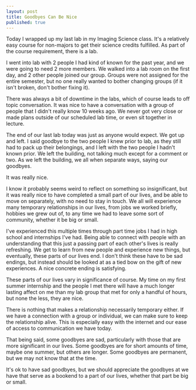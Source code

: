 ```yaml
---
layout: post
title: Goodbyes Can Be Nice
published: true
---
```


Today I wrapped up my last lab in my Imaging Science class. It's a relatively
easy course for non-majors to get their science credits fulfilled. As part of the
course requirement, there is a lab.

I went into lab with 2 people I had kind of known for the past year, and we were
going to need 2 more members. We walked into a lab room on the first day, and 2
other people joined our group. Groups were not assigned for the entire semester,
but no one really wanted to bother changing groups (if it isn't broken, don't bother
fixing it).

There was always a bit of downtime in the labs, which of course leads to off
topic conversation. It was nice to have a conversation with a group of people that
I didn't really know 10 weeks ago. We never got very close or made plans outside
of our scheduled lab time, or even sit together in lecture.

The end of our last lab today was just as anyone would expect. We got up and left.
I said goodbye to the two people I knew prior to lab, as they still had to pack
up their belongings, and I left with the two people I hadn't known prior. We left
the building, not talking much except for a comment or two. As we left the building,
we all when separate ways, saying our goodbyes.

It was really nice.

I know it probably seems weird to reflect on something so insignificant, but it
was really nice to have completed a small part of our lives, and be able to move
on separately, with no need to stay in touch. We all will experience many temporary
relationships in our lives, from jobs we worked briefly, hobbies we grew out of,
to any time we had to leave some sort of community, whether it be big or small.

I've experienced this multiple times through part time jobs I had in high school
and internships I've had. Being able to connect with people with an understanding
that this just a passing part of each other's lives is really refreshing. We get
to learn from new people and experience new things, but eventually, these parts
of our lives end. I don't think these have to be sad endings, but instead should
be looked at as a tied bow on the gift of new experiences. A nice concrete ending
is satisfying.

These parts of our lives vary in significance of course. My time on my first
summer internship and the people I met there will have a much longer lasting
affect on me than my lab group that met for only a handful of hours, but none the
less, they are nice.

There is nothing that makes a relationship necessarily temporary either. If we
have a connection with a group or individual, we can make sure to keep the
relationship alive. This is especially easy with the internet and our ease of
access to communication we have today.

That being said, some goodbyes are sad, particularly with those that are more
significant in our lives. Some goodbyes are for short amounts of time, maybe one
summer, but others are longer. Some goodbyes are permanent, but we may not know
that at the time.

It's ok to have sad goodbyes, but we should appreciate the goodbyes at we have
that serve as a bookend to a part of our lives, whether that part be big or small.